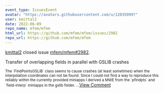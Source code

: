 ```yaml
---
event_type: IssuesEvent
avatar: "https://avatars.githubusercontent.com/u/12035999?"
user: kmittal2
date: 2022-06-09
repo_name: mfem/mfem
html_url: https://github.com/mfem/mfem/issues/2982
repo_url: https://github.com/mfem/mfem
---
```


<a href='https://github.com/kmittal2' target='_blank'>kmittal2</a> closed issue <a href='https://github.com/mfem/mfem/issues/2982' target='_blank'>mfem/mfem#2982</a>.

<p>Transfer of overlapping fields in parallel with GSLIB crashes</p><small>The `FindPointsGSLIB` class seems to cause crashes (at least sometimes) when the interpolation coordinates can not be found. Since I could not find a way to reproduce this reliably within the currently provided miniapps I derived a MWE from the `pfindpts` and `field-interp` miniapps in the gslib folder....</small><a href='https://github.com/mfem/mfem/issues/2982' target='_blank'>View Comment</a>